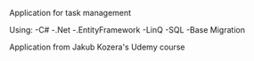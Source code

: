 Application for task management

Using:
-C#
-.Net
-.EntityFramework
-LinQ
-SQL
-Base Migration

Application from Jakub Kozera's Udemy course
